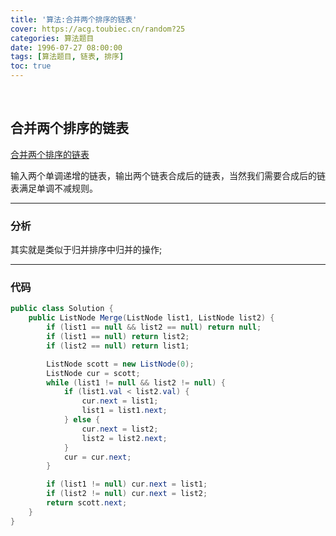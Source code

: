 ```yaml
---
title: '算法:合并两个排序的链表'
cover: https://acg.toubiec.cn/random?25
categories: 算法题目
date: 1996-07-27 08:00:00
tags: [算法题目, 链表, 排序]
toc: true
---
```


<br/>

<!--more-->

## 合并两个排序的链表

[合并两个排序的链表](https://www.nowcoder.com/practice/d8b6b4358f774294a89de2a6ac4d9337?tpId=13&tqId=11169&tPage=1&rp=1&ru=%2Fta%2Fcoding-interviews&qru=%2Fta%2Fcoding-interviews%2Fquestion-ranking)

输入两个单调递增的链表，输出两个链表合成后的链表，当然我们需要合成后的链表满足单调不减规则。

****

### 分析

其实就是类似于归并排序中归并的操作;

****

### 代码

```java
public class Solution {
    public ListNode Merge(ListNode list1, ListNode list2) {
        if (list1 == null && list2 == null) return null;
        if (list1 == null) return list2;
        if (list2 == null) return list1;

        ListNode scott = new ListNode(0);
        ListNode cur = scott;
        while (list1 != null && list2 != null) {
            if (list1.val < list2.val) {
                cur.next = list1;
                list1 = list1.next;
            } else {
                cur.next = list2;
                list2 = list2.next;
            }
            cur = cur.next;
        }

        if (list1 != null) cur.next = list1;
        if (list2 != null) cur.next = list2;
        return scott.next;
    }
}
```

